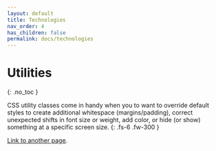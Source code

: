 ```yaml
---
layout: default
title: Technologies
nav_order: 4
has_children: false
permalink: docs/technologies
---
```


# Utilities
{: .no_toc }

CSS utility classes come in handy when you to want to override default styles to create additional whitespace (margins/padding), correct unexpected shifts in font size or weight, add color, or hide (or show) something at a specific screen size.
{: .fs-6 .fw-300 }

[Link to another page](technologies/kr10).